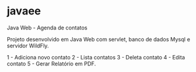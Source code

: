 # javaee
Java Web - Agenda de contatos

Projeto desenvolvido em Java Web com servlet, banco de dados Mysql e servidor WildFly. 

1 - Adiciona novo contato
2 - Lista contatos
3 - Deleta contato 
4 - Edita contato
5 - Gerar Relatório em PDF.
